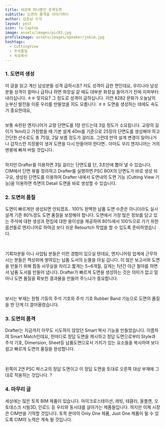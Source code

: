 ```yaml
---
title: 세상에 하나뿐인 토목도면
subtitle: 도면의 품격을 이야기하다
author: 김종남 수석
layout: post
icon: fa-laptop
image: assets/images/pic03.jpg
profileimage: assets/images/speaker/jnkim.jpg
hashtags: 
  - CuttingView
  - 주석품질
  - 속성복사
---
```


### 1.	도면의 생성
이 글을 읽고 계신 남성분들 성격 급하시죠? 저도 성격이 급한 편인데요, 우리나라 남성 분들 성격이 얼마나 급하냐 하면 화장실 갈 때도 대부분 화장실 들어가기 전에 지퍼부터 내리십니다. ㅎㅎ 맞지요? 그 정도로 성격이 급하십니다.
이런 8282 문화가 오늘날의 눈부신 발전을 이룬 우리를 만들었을 지도 모릅니다. ㅎㅎ
도면을 생성하는 데에도 속도가 중요한데요,

<span class="image centered"><img src="{{ 'assets/images/post/jnkim/pic_01.png' | relative_url }}" alt="" /></span>

보통 숙련된 엔지니어가 교량 단면도를 1장 만드는데 3일 정도가 소요됩니다. 교량의 길이가 1km라고 가정했을 때 기본 설계 40m를 기준으로 25장의 단면도를 생성해야 하고 간단한 산수로도 총 75일, 2달 보름 정도가 걸리죠.
그런데 만약 설계 변경이 일어나거나 갑작스런 지장물이 생겨 도면을 다시 만들어야 한다면..
아마도 우리 엔지니어는 거의 멘붕에 빠져 버릴 것입니다.

<span class="image centered"><img src="{{ 'assets/images/post/jnkim/Section_Create.gif' | relative_url }}" alt="" /></span>

하지만 Drafter를 이용하면 3일 걸리는 단면도를 단, 3초만에 뽑아 낼 수 있습니다. CIM에서 단면 뷰를 정의하고 Drafter를 실행하면 PSC BOX의 단면도가 바로 생성 되구요,
생성된 단면도를 이용하여 Drafter 내에서 도면내의 도면 기능 (Cutting View 기능)을 이용하면 측면의 Detail 도면을 바로 생성할 수 있습니다.

### 2.	도면의 품질
도면이 빠르게만 생성되면 안되겠죠.. 100% 완벽한 납품 도면 수준은 아니더라도 실시 설계 기준 80%정도 도면 품질을 보장해야 합니다.
도면에서 가장 많은 정보를 담고 있는 주석에 대한 생성과 편집에 대한 용이성을 제공하여 80%에서 100%으로 가기 위한 옵션들로 엔지니어로 하여금 보다 쉬운 Retourtch 작업을 할 수 있도록 준비하였습니다.

<span class="image centered"><img src="{{ 'assets/images/post/jnkim/pic_02.jpg' | relative_url }}" alt="" /></span>
<span class="image centered"><img src="{{ 'assets/images/post/jnkim/pic_03.jpg' | relative_url }}" alt="" /></span>

기획자분들 이나 사업팀 분들은 이런 경험이 있으실 텐데요, 엔지니어링 업계에 근무하시는 분들은 책상위에 쌓여있는 납품 도서의 눈물을 아실 겁니다.  이 많은 보고서와 도면을 만들기 위해 합동 사무실을 차리고 짧게는 5~6개월, 길게는 1년간 야근 철야를 하면서 납품 도서를 만들어 냅니다.
Drafter가 빠르게 도면을 생성하는 것은 의미가 없고 얼마나 도면 품질을 확보한 결과물을 만들어 주느냐가 중요합니다.

<span class="image centered"><img src="{{ 'assets/images/post/jnkim/Symbol_Circle.gif' | relative_url }}" alt="" /></span>
<span class="image centered"><img src="{{ 'assets/images/post/jnkim/Symbol_RubberBand.gif' | relative_url }}" alt="" /></span>

보시는 부재는 원형 기둥의 주석 기호와 주석 기호 Rubber Band 기능으로 도면의 품질을 한 단계 더 끌어올렸습니다.

### 3.	도면의 품격
Drafter는 지금까지 아무도 시도하지 않았던 Smart 복사 기능을 만들었습니다. 이름하여 Smart Match인데요,
한마디로 정답 도면을 제시하고 정답 도면으로부터 Style과 주석 기호, Dimension, Sheet등 납품도면으로서 가치가 있는 요소들을 복사하여 보다 쉽고 빠르게 도면의 품질을 완성합니다.

<span class="image centered"><img src="{{ 'assets/images/post/jnkim/pic_04.jpg' | relative_url }}" alt="" /></span>
<span class="image centered"><img src="{{ 'assets/images/post/jnkim/pic_05.png' | relative_url }}" alt="" /></span>
<span class="image centered"><img src="{{ 'assets/images/post/jnkim/SmartMatch_500.gif' | relative_url }}" alt="" /></span>

왼쪽이 2연 PSC 박스교의 정답 도면이고 이 정답 도면을 토대로 오른쪽 대상 부재에 그대로 적용하는 것입니다.
?
### 4.	마무리 글
세상에는 많은 토목 BIM 제품이 있습니다. 마이크로스테이션, 레빗, 테클라, 올플랜, 오토데스크 시빌3D, 인로드 등 우리와 동시대를 살아가는 제품들입니다. 하지만 이제 시장은 CIM만을 기억할 것입니다.
토목 분야의 Only One 제품, Just One 제품이 될 수 있도록 CIM의 노력은 계속 될 것입니다.

<span class="image centered"><img src="{{ 'assets/images/post/jnkim/pic_06.png' | relative_url }}" alt="" /></span>
<span class="image centered"><img src="{{ 'assets/images/post/jnkim/pic_07.png' | relative_url }}" alt="" /></span>